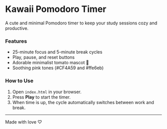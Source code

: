 # Kawaii Pomodoro Timer

A cute and minimal Pomodoro timer to keep your study sessions cozy and productive.

### Features
- 25-minute focus and 5-minute break cycles
- Play, pause, and reset buttons
- Adorable minimalist tomato mascot 🍅
- Soothing pink tones (#CF4A59 and #ffe6eb)

### How to Use
1. Open `index.html` in your browser.
2. Press **Play** to start the timer.
3. When time is up, the cycle automatically switches between work and break.

---
Made with love ♡